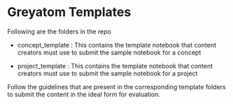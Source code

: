 # Greyatom Templates

Following are the folders in the repo

- concept_template : This contains the template notebook that content creators must use to submit the sample notebook for a concept


- project_template : This contains the template notebook that content creators must use to submit the sample notebook for a project


Follow the guidelines that are present in the corresponding template folders to submit the content in the ideal form for evaluation.